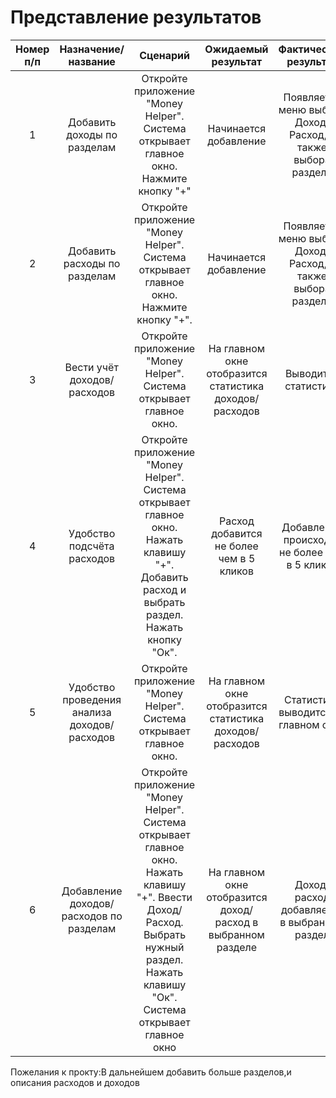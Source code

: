   # Представление результатов

| Номер п/п | Назначение/название | Сценарий | Ожидаемый результат | Фактический результат | Оценка | 
| :------: | :------: | :------: | :------: | :------: | :------: |
| 1 | Добавить доходы по разделам | Откройте приложение "Money Helper". Система открывает главное окно. Нажмите кнопку "+" | Начинается добавление| Появляется меню выбора Доход/Расход, а также выбора раздела | Тест пройден |
| 2 | Добавить расходы по разделам |  Откройте приложение "Money Helper". Система открывает главное окно. Нажмите кнопку "+". | Начинается добавление| Появляется меню выбора Доход/Расход, а также выбора раздела | Тест пройден |
| 3 | Вести учёт доходов/расходов |  Откройте приложение "Money Helper". Система открывает главное окно. | На главном окне отобразится статистика доходов/расходов | Выводится статистика | Тест пройден |
| 4 | Удобство подсчёта расходов |  Откройте приложение "Money Helper". Система открывает главное окно. Нажать клавишу "+". Добавить расход и выбрать раздел. Нажать кнопку "Ок". | Расход добавится не более чем в 5 кликов | Добавление происходит не более чем в 5 кликов | Тест пройден |
| 5 | Удобство проведения анализа доходов/расходов |  Откройте приложение "Money Helper". Система открывает главное окно. | На главном окне отобразится статистика доходов/расходов | Статистика выводится на главном окне | Тест пройден |
| 6 | Добавление доходов/расходов по разделам |  Откройте приложение "Money Helper". Система открывает главное окно. Нажать клавишу "+". Ввести Доход/Расход. Выбрать нужный раздел. Нажать клавишу "Ок". Система открывает главное окно | На главном окне отобразится доход/расход в выбранном разделе | Доход/расход добавляется в выбранный раздел | Тест пройден |
Пожелания к прокту:В дальнейшем добавить больше разделов,и описания расходов и доходов
